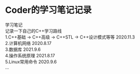 # Coder的学习笔记记录
学习笔记  
记录一下自己的C++学习路线  
1.C++基础 ->  C++高级  -> C++STL -> C++设计模式等等  2020.11.3  
2.计算机网络 2020.8.17  
3.数据库 2021.9.6  
4.操作系统原理  2021.8.17  
5.Linux常用命令  2020.9.6  
...
